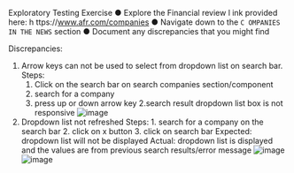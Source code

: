 Exploratory Testing Exercise
● Explore the Financial review l ink provided here: h ttps://www.afr.com/companies
● Navigate down to the `C OMPANIES IN THE NEWS` section
● Document any discrepancies that you might find

Discrepancies:
1. Arrow keys can not be used to select from dropdown list on search bar.
    Steps:
    1. Click on the search bar on search companies section/component
    2. search for a company
    3. press up or down arrow key
2.search result dropdown list box is not responsive 
  ![image](https://user-images.githubusercontent.com/95149678/144145341-4d5123ed-314e-4f6b-9480-5604983869f8.png)
3. Dropdown list not refreshed
     Steps:
        1. search for a company on the search bar
        2. click on x button
        3. click on search bar
     Expected: dropdown list will not be displayed
     Actual: dropdown list is displayed and the values are from previous search results/error message
     ![image](https://user-images.githubusercontent.com/95149678/144145849-525caa1b-7589-4e90-b47f-e9f7e032bb9f.png)
     ![image](https://user-images.githubusercontent.com/95149678/144146038-64846bee-95e3-4821-8532-f9f1c62431cb.png)


